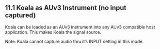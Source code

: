 ---
---

## 11.1 Koala as AUv3 Instrument (no input captured)
Koala can be loaded as an AUv3 instrument into any AUv3 compatible host application. This makes Koala the signal source. 

Note: Koala cannot capture audio thru it’s INPUT setting in this mode.
